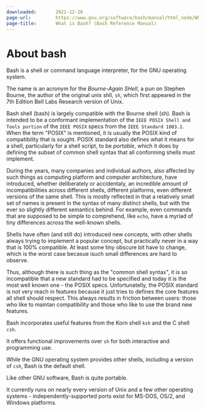 ```yaml
---
downloaded:       2021-12-20
page-url:         https://www.gnu.org/software/bash/manual/html_node/What-is-Bash_003f.html
page-title:       What is Bash? (Bash Reference Manual)
---
```

# About bash

Bash is a shell or command language interpreter, for the GNU operating system.

The name is an acronym for the *Bourne-Again SHell*, a pun on Stephen Bourne, the author of the original unix shll, `sh`, which first appeared in the 7th Edition Bell Labs Research version of Unix.

Bash shell (bash) is largely compatible with the Bourne shell (sh). Bash is intended to be a conformant implementation of the `IEEE POSIX Shell and Tools portion` of the `IEEE POSIX` specs from the `IEEE Standard 1003.1`. When the term "POSIX" is mentioned, it is usually the POSIX kind of compatibility that is sought. POSIX standard also defines what it means for a shell, particularly for a shell script, to be *portable*, which it does by defining the subset of common shell syntax that all conforming shells must implement.

During the years, many companies and individual authors, also affected by such things as computing platform and computer architecture, have introduced, whether deliberately or accidentaly, an incredible amount of incompatibilities across different shells, different platforms, even different versions of the same shell. This is mostly reflected in that a relatively small set of names is present in the syntax of many distinct shells, but with the ever so slightly different semantics behind. For example, even commands that are supposed to be simple to comprehend, like `echo`, have a myriad of tiny differences across the well-known shells.

Shells have often (and still do) introduced new concepts, with other shells always trying to implement a popular concept, but practically never in a way that is 100% compatible. At least some tiny obscure bit have to change, which is the worst case becasue isuch small differences are hard to observe.


Thus, although there is such thing as the "common shell syntax", it is so incompatible that a new standard had to be specified and today it is the most well known one - the POSIX specs. Unfortunatelly, the POSIX standard is not very reach in features because it just tries to defines the core features all shell should respect. This always results in friction between users: those who like to maintan compatibility and those who like to use the brand new features.


Bash incorporates useful features from the Korn shell `ksh` and the C shell `csh`.


It offers functional improvements over `sh` for both interactive and programming use.

While the GNU operating system provides other shells, including a version of `csh`, Bash is the default shell. 

Like other GNU software, Bash is quite portable.

It currently runs on nearly every version of Unix and a few other operating systems - independently-supported ports exist for MS-DOS, OS/2, and Windows platforms.

